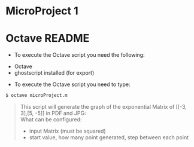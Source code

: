 # MicroProject 1
# Octave README
- To execute the Octave script you need the following:  
* Octave
* ghostscript installed (for export)  

- To execute the Octave script you need to type:  
```bash
$ octave microProject.m
```

> This script will generate the graph of the exponential Matrix of [[-3, 3],[5, -5]] in PDF and JPG:  
> What can be configured:  
> * input Matrix (must be squared)  
> * start value, how many point generated, step between each point  
